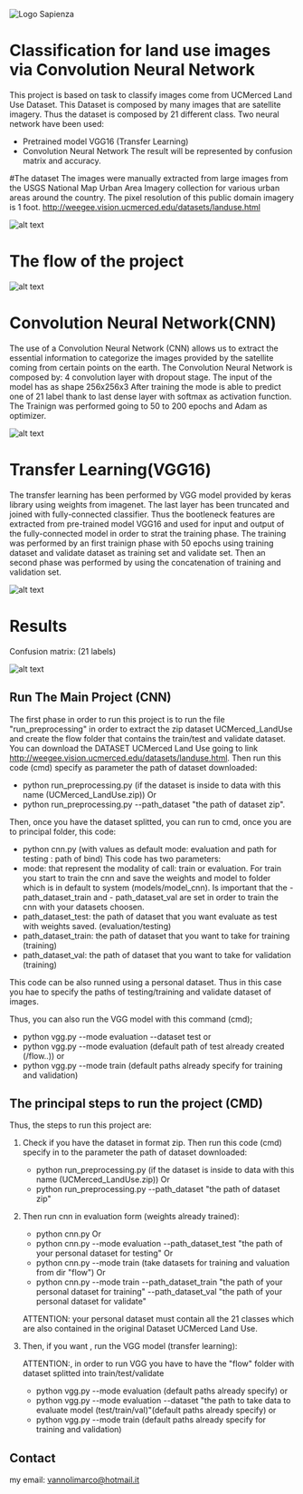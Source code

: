 ![Logo Sapienza](images/logo-sapienza-new.jpg)

# Classification for land use images via Convolution Neural Network
This project is based on task to classify images come from UCMerced Land Use Dataset. This
Dataset is composed by many images that are satellite imagery. Thus the dataset is composed by 21 different class. Two neural network have been used:
- Pretrained model VGG16 (Transfer Learning)
- Convolution Neural Network
The result will be represented by confusion matrix and accuracy.

#The dataset 
The images were manually extracted from large images from the USGS National Map Urban Area Imagery collection for various urban areas around the country. The pixel resolution of this public domain imagery is 1 foot.  http://weegee.vision.ucmerced.edu/datasets/landuse.html

![alt text](images/dataset.png)
# The flow of the project

![alt text](images/structure.JPG)

# Convolution Neural Network(CNN)
The use of a Convolution Neural Network (CNN) allows us to extract the essential information to categorize the images provided by the satellite coming from certain points on the earth.
The Convolution Neural Network is composed by: 4 convolution layer with dropout stage.
The input of the model has as shape 256x256x3 
After training the mode is able to predict one of 21 label thank to last dense layer with softmax as activation function. 
The Trainign was performed going to 50 to 200 epochs and Adam as optimizer.

![alt text](images/network.JPG)

# Transfer Learning(VGG16)
The transfer learning has been performed by VGG model provided by keras library using weights from imagenet.
The last layer has been truncated and joined with fully-connected classifier. Thus the bootleneck features are extracted from pre-trained model VGG16 and used for input and output of the fully-connected model in order to strat the training phase.
The training was performed by an first trainign phase with 50 epochs using training dataset and validate dataset as training set and validate set. Then an second phase was performed by using the concatenation of training and validation set.

![alt text](images/network_vgg.png)
# Results
Confusion matrix: (21 labels)

![alt text](images/RESULTS.JPG)

## Run The Main Project (CNN)
The first phase in order to run this project is to run the file "run_preprocessing" in order to extract the zip dataset UCMerced_LandUse and create the flow folder that contains the train/test and validate dataset. 
You can download the DATASET UCMerced Land Use going to link http://weegee.vision.ucmerced.edu/datasets/landuse.html.
Then run this code (cmd) specify as parameter the path of dataset downloaded:
- python run_preprocessing.py (if the dataset is inside to data with this name (UCMerced_LandUse.zip))
Or
- python run_preprocessing.py --path_dataset "the path of dataset zip".

Then, once you have the dataset splitted, you can run to cmd, once you are to principal folder, this code:
- python cnn.py (with values as default mode: evaluation and path for testing : path of bind)
This code has two parameters:
- mode: that represent the modality of call: train or evaluation. For train you start to train the cnn and save the weights and model to
folder which is in default to system (models/model_cnn). Is important that the - path_dataset_train and - path_dataset_val
are set in order to train the cnn with your datasets choosen.
- path_dataset_test: the path of dataset that you want evaluate as test with weights saved. (evaluation/testing)
- path_dataset_train: the path of dataset that you want to take for training (training)
- path_dataset_val: the path of dataset that you want to take for validation (training)

This code can be also runned using a personal dataset. Thus in this case you hae to specify the paths of testing/training and validate dataset of images.

Thus, you can also run the VGG model with this command (cmd);
- python vgg.py --mode evaluation --dataset test 
or 
- python vgg.py --mode evaluation (default path of test already created (/flow..))
or 
- python vgg.py --mode train (default paths already specify for training and validation)


## The principal steps to run the project (CMD)
Thus, the steps to run this project are:

1) Check if you have the dataset in format zip.
    Then run this code (cmd) specify in to the parameter the path of dataset downloaded:
    - python run_preprocessing.py (if the dataset is inside to data with this name (UCMerced_LandUse.zip))
    Or
    - python run_preprocessing.py --path_dataset "the path of dataset zip"

2) Then run cnn in evaluation form (weights already trained):

    - python cnn.py 
    Or
    - python cnn.py --mode evaluation --path_dataset_test "the path of your personal dataset for testing"
    Or 
    - python cnn.py --mode train (take datasets for training and valuation from dir "flow")
    Or
    - python cnn.py --mode train --path_dataset_train "the path of your personal dataset for training" --path_dataset_val "the path of your personal dataset for validate"
     
    ATTENTION: your personal dataset must contain all the 21 classes which are also contained in the original Dataset UCMerced Land Use.
3)  Then, if you want , run the VGG model (transfer learning):
    
    ATTENTION:, in order to run  VGG you have to have the "flow" folder with dataset splitted into train/test/validate 
    
    - python vgg.py --mode evaluation (default paths already specify)
    or 
    - python vgg.py --mode evaluation --dataset "the path to take data to evaluate model (test/train/val)"(default paths already specify)
    or
    - python vgg.py --mode train (default paths already specify for training and validation)
    

## Contact
my email: vannolimarco@hotmail.it
